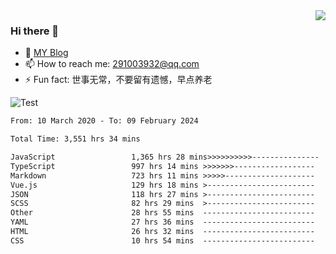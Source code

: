 <img align='right' src='https://github-readme-stats.vercel.app/api?username=niaogege&show_icons=true&theme=radical'/>

### Hi there 👋

- 🌱 [MY Blog](https://bythewayer.com/)
- 📫 How to reach me: 291003932@qq.com
- ⚡ Fun fact:  世事无常，不要留有遗憾，早点养老

![Test](https://github-readme-stats.vercel.app/api/top-langs/?username=niaogege&layout=compact)

<!--START_SECTION:waka-->

```txt
From: 10 March 2020 - To: 09 February 2024

Total Time: 3,551 hrs 34 mins

JavaScript                 1,365 hrs 28 mins>>>>>>>>>>---------------   38.45 %
TypeScript                 997 hrs 14 mins >>>>>>>------------------   28.08 %
Markdown                   723 hrs 11 mins >>>>>--------------------   20.36 %
Vue.js                     129 hrs 18 mins >------------------------   03.64 %
JSON                       118 hrs 27 mins >------------------------   03.34 %
SCSS                       82 hrs 29 mins  >------------------------   02.32 %
Other                      28 hrs 55 mins  -------------------------   00.81 %
YAML                       27 hrs 36 mins  -------------------------   00.78 %
HTML                       26 hrs 32 mins  -------------------------   00.75 %
CSS                        10 hrs 54 mins  -------------------------   00.31 %
```

<!--END_SECTION:waka-->
